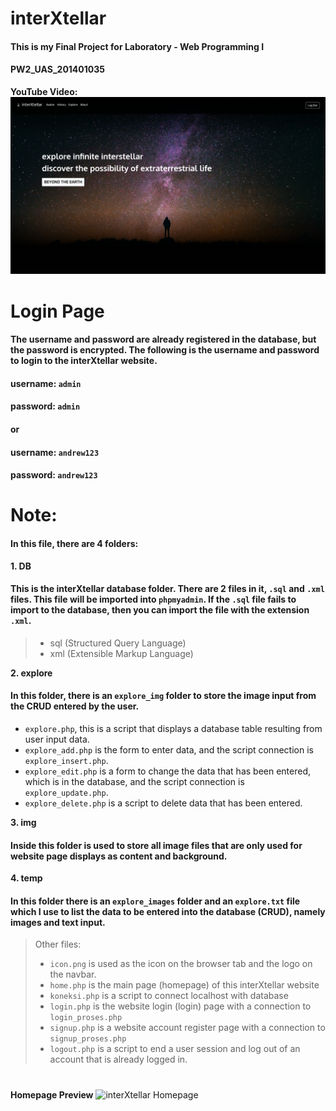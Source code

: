# interXtellar

#### This is my Final Project for Laboratory - Web Programming I
#### PW2_UAS_201401035

**YouTube Video:**
[![YouTube Video](screenshot/interXtellar.jpg)](https://youtu.be/Mr4N5Zh9H38)

# 
# Login Page
#### The username and password are already registered in the database, but the password is encrypted. The following is the username and password to login to the interXtellar website.
#### username: `admin`
#### password: `admin`
#### or
#### username: `andrew123`
#### password: `andrew123`

# 
# Note:
#### In this file, there are 4 folders:

**1. DB**
#### This is the interXtellar database folder. There are 2 files in it, `.sql` and `.xml` files. This file will be imported into `phpmyadmin`. If the `.sql` file fails to import to the database, then you can import the file with the extension `.xml`.
> - sql (Structured Query Language)
> - xml (Extensible Markup Language)

**2. explore**
#### In this folder, there is an `explore_img` folder to store the image input from the CRUD entered by the user.
* `explore.php`, this is a script that displays a database table resulting from user input data.
* `explore_add.php` is the form to enter data, and the script connection is `explore_insert.php`.
* `explore_edit.php` is a form to change the data that has been entered, which is in the database, and the script connection is `explore_update.php`.
* `explore_delete.php` is a script to delete data that has been entered.

**3. img**
#### Inside this folder is used to store all image files that are only used for website page displays as content and background.

**4. temp**
#### In this folder there is an `explore_images` folder and an `explore.txt` file which I use to list the data to be entered into the database (CRUD), namely images and text input.


> Other files:
> - `icon.png` is used as the icon on the browser tab and the logo on the navbar.
> - `home.php` is the main page (homepage) of this interXtellar website
> - `koneksi.php` is a script to connect localhost with database
> - `login.php` is the website login (login) page with a connection to `login_proses.php`
> - `signup.php` is a website account register page with a connection to `signup_proses.php`
> - `logout.php` is a script to end a user session and log out of an account that is already logged in.


# 
**Homepage Preview**
![interXtellar Homepage](screenshot/interXtellar_full.png)
